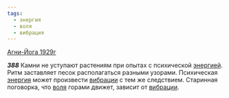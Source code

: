 ```yaml
---
tags:
  - энергия
  - воля
  - вибрация
---
```


[Агни-Йога 1929г](/agni/1929)

___388___
Камни не уступают растениям при опытах с психической [энергией](/tag/#[энергия](/tag/#энергия)). Ритм заставляет песок располагаться разными узорами. Психическая [энергия](/tag/#энергия) может произвести [вибрации](/tag/#вибрация) с тем же следствием. Старинная поговорка, что [воля](/tag/#воля) горами движет, зависит от [вибрации](/tag/#вибрация).